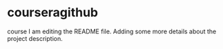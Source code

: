 # courseragithub
course
I am editing the README file. Adding some more details about the project description.
